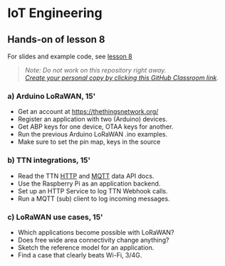 # IoT Engineering
## Hands-on of lesson 8
For slides and example code, see [lesson 8](../../../fhnw-iot/blob/master/08/README.md)

> *Note: Do not work on this repository right away.*<br/>
> *[Create your personal copy by clicking this GitHub Classroom link](https://classroom.github.com/a/4hmYVARS).*

### a) Arduino LoRaWAN, 15'
* Get an account at https://thethingsnetwork.org/
* Register an application with two (Arduino) devices.
* Get ABP keys for one device, OTAA keys for another.
* Run the previous Arduino LoRaWAN .ino examples.
* Make sure to set the pin map, keys in the source

### b) TTN integrations, 15'
* Read the TTN [HTTP](https://www.thethingsnetwork.org/docs/applications/http/) and [MQTT](https://www.thethingsnetwork.org/docs/applications/mqtt/api.html) data API docs.
* Use the Raspberry Pi as an application backend.
* Set up an HTTP Service to log TTN Webhook calls.
* Run a MQTT (sub) client to log incoming messages.

### c) LoRaWAN use cases, 15'
* Which applications become possible with LoRaWAN?
* Does free wide area connectivity change anything?
* Sketch the reference model for an application.
* Find a case that clearly beats Wi-Fi, 3/4G.
